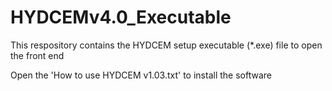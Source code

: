 # HYDCEMv4.0_Executable

This respository contains the HYDCEM setup executable (*.exe) file to open the front end

Open the 'How to use HYDCEM v1.03.txt' to install the software
